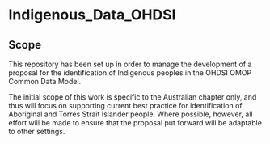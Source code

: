 # Indigenous_Data_OHDSI

## Scope

This repository has been set up in order to manage the development of a proposal for the identification of Indigenous peoples in the OHDSI OMOP Common Data Model. 

The initial scope of this work is specific to the Australian chapter only, and thus will focus on supporting current best practice for identification of Aboriginal and Torres Strait Islander people. Where possible, however, all effort will be made to ensure that the proposal put forward will be adaptable to other settings.
